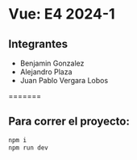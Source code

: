 
# Vue: E4 2024-1

## Integrantes
- Benjamin Gonzalez
- Alejandro Plaza
- Juan Pablo Vergara Lobos

=======

## Para correr el proyecto:
```sh
npm i
npm run dev
```

